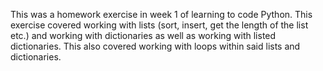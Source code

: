 This was a homework exercise in week 1 of learning to code Python. This exercise covered working with lists (sort, insert, get the length of the list etc.) and working with dictionaries as well as working with listed dictionaries. This also covered working with loops within said lists and dictionaries. 
